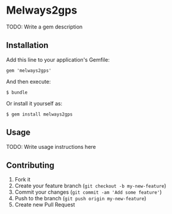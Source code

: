 # Melways2gps

TODO: Write a gem description

## Installation

Add this line to your application's Gemfile:

    gem 'melways2gps'

And then execute:

    $ bundle

Or install it yourself as:

    $ gem install melways2gps

## Usage

TODO: Write usage instructions here

## Contributing

1. Fork it
2. Create your feature branch (`git checkout -b my-new-feature`)
3. Commit your changes (`git commit -am 'Add some feature'`)
4. Push to the branch (`git push origin my-new-feature`)
5. Create new Pull Request
